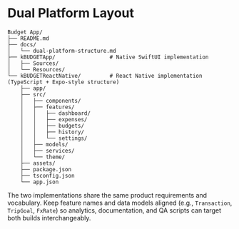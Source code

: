 # Dual Platform Layout

```
Budget App/
├── README.md
├── docs/
│   └── dual-platform-structure.md
├── kBUDGETApp/                 # Native SwiftUI implementation
│   ├── Sources/
│   └── Resources/
└── kBUDGETReactNative/         # React Native implementation (TypeScript + Expo-style structure)
    ├── app/
    ├── src/
    │   ├── components/
    │   ├── features/
    │   │   ├── dashboard/
    │   │   ├── expenses/
    │   │   ├── budgets/
    │   │   ├── history/
    │   │   └── settings/
    │   ├── models/
    │   ├── services/
    │   └── theme/
    ├── assets/
    ├── package.json
    ├── tsconfig.json
    └── app.json
```

The two implementations share the same product requirements and vocabulary. Keep feature names and data models aligned (e.g., `Transaction`, `TripGoal`, `FxRate`) so analytics, documentation, and QA scripts can target both builds interchangeably.
